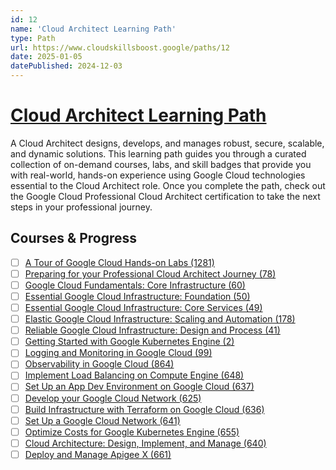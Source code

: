 ```yaml
---
id: 12
name: 'Cloud Architect Learning Path'
type: Path
url: https://www.cloudskillsboost.google/paths/12
date: 2025-01-05
datePublished: 2024-12-03
---
```


# [Cloud Architect Learning Path](https://www.cloudskillsboost.google/paths/12)

A Cloud Architect designs, develops, and manages robust, secure, scalable, and dynamic solutions. This learning path guides you through a curated collection of on-demand courses, labs, and skill badges that provide you with real-world, hands-on experience using Google Cloud technologies essential to the Cloud Architect role. Once you complete the path, check out the Google Cloud Professional Cloud Architect certification to take the next steps in your professional journey.

## Courses & Progress

- [ ] [A Tour of Google Cloud Hands-on Labs (1281)](../courses/A-Tour-of-Google-Cloud-Hands-on-Labs.md)
- [ ] [Preparing for your Professional Cloud Architect Journey (78)](../courses/Preparing-for-your-Professional-Cloud-Architect-Journey.md)
- [ ] [Google Cloud Fundamentals: Core Infrastructure (60)](../courses/Google-Cloud-Fundamentals-Core-Infrastructure.md)
- [ ] [Essential Google Cloud Infrastructure: Foundation (50)](../courses/Essential-Google-Cloud-Infrastructure-Foundation.md)
- [ ] [Essential Google Cloud Infrastructure: Core Services (49)](../courses/Essential-Google-Cloud-Infrastructure-Core-Services.md)
- [ ] [Elastic Google Cloud Infrastructure: Scaling and Automation (178)](../courses/Elastic-Google-Cloud-Infrastructure-Scaling-and-Automation.md)
- [ ] [Reliable Google Cloud Infrastructure: Design and Process (41)](../courses/Reliable-Google-Cloud-Infrastructure-Design-and-Process.md)
- [ ] [Getting Started with Google Kubernetes Engine (2)](../courses/Getting-Started-with-Google-Kubernetes-Engine.md)
- [ ] [Logging and Monitoring in Google Cloud (99)](../courses/Logging-and-Monitoring-in-Google-Cloud.md)
- [ ] [Observability in Google Cloud (864)](../courses/Observability-in-Google-Cloud.md)
- [ ] [Implement Load Balancing on Compute Engine (648)](../courses/Implement-Load-Balancing-on-Compute-Engine.md)
- [ ] [Set Up an App Dev Environment on Google Cloud (637)](../courses/Set-Up-an-App-Dev-Environment-on-Google-Cloud.md)
- [ ] [Develop your Google Cloud Network (625)](../courses/Develop-your-Google-Cloud-Network.md)
- [ ] [Build Infrastructure with Terraform on Google Cloud (636)](../courses/Build-Infrastructure-with-Terraform-on-Google-Cloud.md)
- [ ] [Set Up a Google Cloud Network (641)](../courses/Set-Up-a-Google-Cloud-Network.md)
- [ ] [Optimize Costs for Google Kubernetes Engine (655)](../courses/Optimize-Costs-for-Google-Kubernetes-Engine.md)
- [ ] [Cloud Architecture: Design, Implement, and Manage (640)](../courses/Cloud-Architecture-Design-Implement-and-Manage.md)
- [ ] [Deploy and Manage Apigee X (661)](../courses/Deploy-and-Manage-Apigee-X.md)
